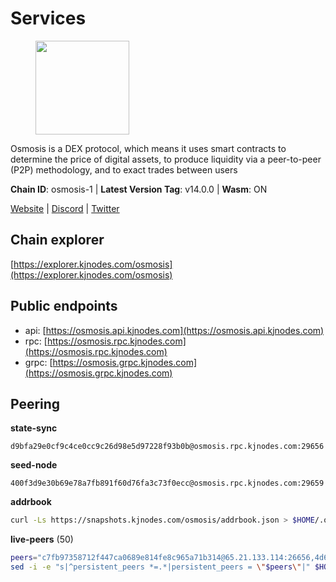 # Services

<figure><img src="https://raw.githubusercontent.com/kj89/testnet_manuals/main/pingpub/logos/osmosis.png" width="150" alt=""><figcaption></figcaption></figure>

Osmosis is a DEX protocol, which means it uses smart contracts  to determine the price of digital assets, to produce liquidity  via a peer-to-peer (P2P) methodology, and to exact trades between users

**Chain ID**: osmosis-1 | **Latest Version Tag**: v14.0.0 | **Wasm**: ON

[Website](https://osmosis.zone) | [Discord](https://discord.gg/osmosis) | [Twitter](https://twitter.com/osmosiszone)




## Chain explorer
[https://explorer.kjnodes.com/osmosis](https://explorer.kjnodes.com/osmosis)

## Public endpoints

* api: [https://osmosis.api.kjnodes.com](https://osmosis.api.kjnodes.com)
* rpc: [https://osmosis.rpc.kjnodes.com](https://osmosis.rpc.kjnodes.com)
* grpc: [https://osmosis.grpc.kjnodes.com](https://osmosis.grpc.kjnodes.com)

## Peering

**state-sync**

```text
d9bfa29e0cf9c4ce0cc9c26d98e5d97228f93b0b@osmosis.rpc.kjnodes.com:29656
```

**seed-node**

```text
400f3d9e30b69e78a7fb891f60d76fa3c73f0ecc@osmosis.rpc.kjnodes.com:29659
```

**addrbook**
```bash
curl -Ls https://snapshots.kjnodes.com/osmosis/addrbook.json > $HOME/.osmosisd/config/addrbook.json
```

**live-peers** (50)
```bash
peers="c7fb97358712f447ca0689e814fe8c965a71b314@65.21.133.114:26656,4d659b7b244a68913bfbdc6c9e7aa1a64391238e@74.118.139.59:26656,c47e03ce1b82b136768581a028033c4e201962f6@65.108.79.45:26656,8500a6a0a7f1a6afc66f5d8956214bfd44ebd30c@65.109.53.142:26856,2736d870197d443e463b4ff4b7b52f1cec920030@45.63.39.14:26656,c5358545d951ae666c695903036c1e93578951eb@135.181.176.113:26656,7eea530e720ca2e5ae2b4e6324d4f2a6303fc753@157.90.93.137:26656,b15ff06834de16016d8d905162e1365423d21a66@35.172.193.124:26656,47e4075978458bfc382630b2a46aabbbbf7977b2@143.198.234.114:26656,fc590afe489a1b9ca8ff3f2fb396dbc20b1997a4@204.16.244.254:26656,a2024229e2eed1650ba3a3ea9db67fa318dc232e@142.132.199.3:26656,f9a920a61ee994b12b77178dd5f1fc1ed39b7cd2@142.132.255.49:26656,980b15331dece2aa8020c1800b9c00ddb273c872@138.201.32.103:30656,e81c3c20833cfb5d652a9c842c9f1c8b1835479d@108.61.190.21:26656,bfb67b2ae345955d6bc0991450120669c683386e@149.56.25.66:26656,259ab883ee76f92e82f8f14d463aaaa09d857fb9@144.76.70.108:9010,e153cc49052d67280dfdd6d660f3d98622905850@209.133.193.74:26656,e0fbdbdce6ec8797412751edd00fbaf114c42fad@34.220.226.204:26656,d0d4b88110767c503baa8a618cfd7e284482f8dc@37.120.245.11:26656,8e72d0b37a9dc16ea58c0da705caa6530badd6ce@138.197.68.193:26656,e3cc05de734a9eb3da832cf0236f319a9a4063ba@95.216.101.39:26656,be930386104083882c7e491d60584e15c101c1da@178.128.156.131:26656,30e9432879d5b0976b88e52120dc12338e40fc33@65.108.108.176:26656,f023313994a3d06c81d767a10571ba9b165c4f91@65.21.238.147:36656,42745690b41f6a7515c4a87d88efda2e82b55b76@78.46.94.183:26656,43785e5ffd8783393ea8094f77efcee5bdbcdce3@78.141.244.18:26656,f4b811759e55f665180545ad5e1b42573f660861@135.181.181.251:26656,724cef11bbe866269b3d67f7dd5ea539cc4096bf@198.244.164.186:26656,a6283307952423c1751431c220d11ed36b61ed84@143.110.237.113:26656,20913e92e8b9ea2d80ad34edd9b52e97886cf616@54.37.30.181:26656,407267ac44b20a0a4258d0bbca1c9f657bf88d08@74.118.143.19:26656,9b1bfb99d9eb04af32510ed8e3eb83c59448662f@95.214.52.220:26656,797094953d830f8727f3b5175f2b205df16d5867@45.77.212.231:26656,42f42a4b3527b927d5002d45abd37f66ecdd4861@51.178.74.75:16656,7c5459ea4bbc41aa4d86ffe8126f0651155227c8@85.195.102.127:26656,569aac51b04607a18696c63035586816dec85511@157.90.213.235:26656,77900931e443efd95c7feeb86a13968321f24d9b@194.163.161.146:24650,e613079d9b1c1c688963215a975cc9b29722f4fb@65.108.238.103:12556,7de231d5c75feb810a9196fa2a3e83e0576c88a9@212.95.53.152:26656,34340a9151d4a97a850d2cd64d8778279faf3f96@194.163.181.100:26656,94e69330d6f4cfe221cdd2ce49ee141e53e5f200@23.106.120.6:26656,dc230c6475bdbf3ab64058a37a8de2261b6396eb@74.96.207.58:26822,4e38d3caa1554d7f46a2654fa9997554c13f61f2@95.216.96.61:26656,0419c998d6aac0afdb05808ad9a935670248e209@65.108.204.56:26656,7c28e9f02c998d84a4f617c3852b7794dc2883fd@88.99.253.55:26656,31d2c86f7957e2db91297e54c3b0456ea06c2250@173.67.177.115:26656,a5edb41ef3ec40d09bc59a62f4337fc572971ab2@89.149.218.47:26656,2f4c0337b2522034a614a5cb2c61a891fe753c03@5.9.81.187:29656,616327f7ca045fb57827683e471ca472a232ef1f@89.33.8.233:26656,d9bfa29e0cf9c4ce0cc9c26d98e5d97228f93b0b@65.109.88.38:29656"
sed -i -e "s|^persistent_peers *=.*|persistent_peers = \"$peers\"|" $HOME/.osmosisd/config/config.toml
```
